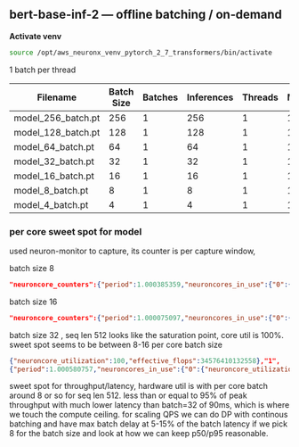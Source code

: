 ## bert-base-inf-2 — offline batching / on‑demand

**Activate venv**

```bash
source /opt/aws_neuronx_venv_pytorch_2_7_transformers/bin/activate
```
1 batch per thread

| Filename | Batch Size | Batches | Inferences | Threads | Models | Duration | Throughput | Latency P50 | Latency P95 | Latency P99 |
|----------|------------|---------|------------|---------|--------|----------|------------|-------------|-------------|-------------|
| model_256_batch.pt | 256 | 1 | 256 | 1 | 1 | 0.708 | 361.378 | 707.116 | 707.116 | 707.116 |
| model_128_batch.pt | 128 | 1 | 128 | 1 | 1 | 0.355 | 360.091 | 354.756 | 354.756 | 354.756 |
| model_64_batch.pt | 64 | 1 | 64 | 1 | 1 | 0.179 | 357.496 | 178.184 | 178.184 | 178.184 |
| model_32_batch.pt | 32 | 1 | 32 | 1 | 1 | 0.091 | 352.749 | 89.927 | 89.927 | 89.927 |
| model_16_batch.pt | 16 | 1 | 16 | 1 | 1 | 0.046 | 347.588 | 45.187 | 45.187 | 45.187 |
| model_8_batch.pt | 8 | 1 | 8 | 1 | 1 | 0.023 | 342.480 | 22.590 | 22.590 | 22.590 |
| model_4_batch.pt | 4 | 1 | 4 | 1 | 1 | 0.013 | 308.274 | 12.399 | 12.399 | 12.399 |

### per core sweet spot for model

used neuron-monitor to capture, its counter is per capture window,

batch size 8
```json
"neuroncore_counters":{"period":1.000385359,"neuroncores_in_use":{"0":{"neuroncore_utilization":99.38037580375642,"effective_flops":34776185139834}
```

batch size 16 
```json
"neuroncore_counters":{"period":1.000075097,"neuroncores_in_use":{"0":{"neuroncore_utilization":100,"effective_flops":34553733110090}
```

batch size 32 , seq len 512
 looks like the saturation point, core util is 100%.
 sweet spot seems to be between 8-16 per core batch size

```json
{"neuroncore_utilization":100,"effective_flops":34576410132558},"1",
{"period":1.000580757,"neuroncores_in_use":{"0":{"neuroncore_utilization":100,"effective_flops":34576410132558},"1" 
```
sweet spot for throughput/latency, hardware util is with per core batch around 8 or so for seq len 512. less than or equal to 95% of peak throughput with much lower latency than batch=32 of 90ms, which is where we touch the compute ceiling. for scaling QPS we can do DP with continous batching and have max batch delay at 5-15% of the batch latency if we pick 8 for the batch size and look at how we can keep p50/p95 reasonable.
